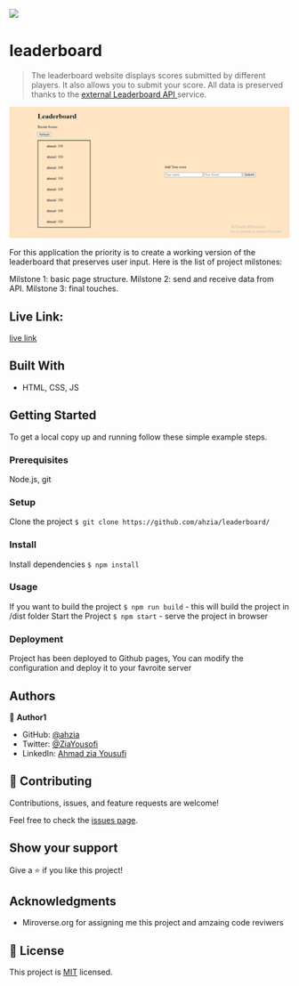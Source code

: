 ![](https://img.shields.io/badge/Microverse-blueviolet)
# leaderboard
> The leaderboard website displays scores submitted by different players. It also allows you to submit your score. All data is preserved thanks to the [external Leaderboard API ](https://www.notion.so/microverse/Leaderboard-API-service-24c0c3c116974ac49488d4eb0267ade3)service.

![screenshot](./app_screenshot.png)

For this application the priority is to create a working version of the leaderboard that preserves user input. 
Here is the list of project milstones:

Milstone 1: basic page structure.
Milstone 2: send and receive data from API.
Milstone 3: final touches.

## Live Link:
[live link](https://ahzia.github.io/leaderboard/)

## Built With

- HTML, CSS, JS

## Getting Started
To get a local copy up and running follow these simple example steps.

### Prerequisites
Node.js, git 
### Setup
Clone the project 
`$ git clone https://github.com/ahzia/leaderboard/`
### Install
Install dependencies `$ npm install`
### Usage
If you want to build the project `$ npm run build` - this will build the project in /dist folder
Start the Project `$ npm start` - serve the project in browser
### Deployment
Project has been deployed to Github pages, You can modify the configuration and deploy it to your favroite server


## Authors

👤 **Author1**

- GitHub: [@ahzia](https://github.com/ahzia)
- Twitter: [@ZiaYousofi](https://twitter.com/ZiaYousofi)
- LinkedIn: [Ahmad zia Yousufi](https://https://www.linkedin.com/in/ah-ziayosfi)

## 🤝 Contributing

Contributions, issues, and feature requests are welcome!

Feel free to check the [issues page](../../issues/).

## Show your support

Give a ⭐️ if you like this project!

## Acknowledgments

- Miroverse.org for assigning me this project and amzaing code reviwers 

## 📝 License

This project is [MIT](./MIT.md) licensed.
